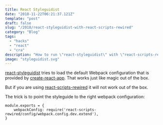```yaml
---
title: React Styleguidist
date: "2018-11-22T06:21:37.121Z"
template: "post"
draft: false
slug: "/2018/react-styleguidist-with-react-scripts-rewired"
category: "Blog"
tags:
  - "hacks"
  - "react"
  - "cra"
description: "How to run \"react-styleguidist\" with \"react-scripts-rewired\"."
image: "styleguidist.svg"
---
```


[react-styleguidist](https://react-styleguidist.js.org) tries to load the default Webpack configuration that is provided by [create-react-app](https://facebook.github.io/create-react-app/). That works just like magic out of the box.

But if you are using [react-scripts-rewired](https://www.npmjs.com/package/react-scripts-rewired) it will not work out of the box.

The trick is to point the styleguide to the right webpack configuration:

```
module.exports = {
    webpackConfig: require('react-scripts-rewired/config/webpack.config.dev.extend'),
}
```
